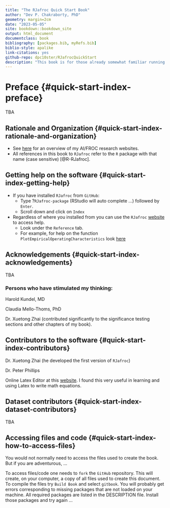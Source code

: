 ```yaml
--- 
title: "The RJafroc Quick Start Book"
author: "Dev P. Chakraborty, PhD"
geometry: margin=2cm
date: "2023-05-05"
site: bookdown::bookdown_site
output: html_document
documentclass: book
bibliography: [packages.bib, myRefs.bib]
biblio-style: apalike
link-citations: yes
github-repo: dpc10ster/RJafrocQuickStart
description: "This book is for those already somewhat familiar running Windows JAFROC to analyze data. The Windows program has been replaced by RJafroc. This book dives into how to use RJafroc to analyze ROC/FROC data."
---
```







# Preface {#quick-start-index-preface}

TBA


## Rationale and Organization {#quick-start-index-rationale-and-organization}

* See [here](https://dpc10ster.github.io/ai-froc-research/) for an overview of my AI/FROC research websites. 
* All references in this book to `RJafroc` refer to the `R` package with that name (case sensitive) [@R-RJafroc]. 


## Getting help on the software {#quick-start-index-getting-help}

* If you have installed `RJafroc` from `GitHub`:
    + Type ?`RJafroc-package` (RStudio will auto complete ...) followed by `Enter`.
    + Scroll down and click on `Index`
* Regardless of where you installed from you can use the `RJafroc` [website ](https://dpc10ster.github.io/RJafroc/) to access help.
    + Look under the `Reference` tab. 
    + For example, for help on the function `PlotEmpiricalOperatingCharacteristics` look [here](https://dpc10ster.github.io/RJafroc/reference/PlotEmpiricalOperatingCharacteristics.html)


## Acknowledgements {#quick-start-index-acknowledgements}

TBA 

### Persons who have stimulated my thinking:

Harold Kundel, MD

Claudia Mello-Thoms, PhD

Dr. Xuetong Zhai (contributed significantly to the significance testing sections and other chapters of my book).


## Contributors to the software {#quick-start-index-contributors}

Dr. Xuetong Zhai (he developed the first version of `RJafroc`)

Dr. Peter Phillips

Online Latex Editor at this [website](https://latexeditor.lagrida.com/). I found this very useful in learning and using Latex to write math equations. 


## Dataset contributors {#quick-start-index-dataset-contributors}

TBA


## Accessing files and code {#quick-start-index-how-to-access-files}

You would not normally need to access the files used to create the book. But if you are adventurous, ...

To access files/code one needs to `fork` the `GitHub` repository. This will create, on your computer, a copy of all files used to create this document. To compile the files try `Build Book` and select `gitbook`. You will probably get errors corresponding to missing packages that are not loaded on your machine. All required packages are listed in the DESCRIPTION file. Install those packages and try again ...

